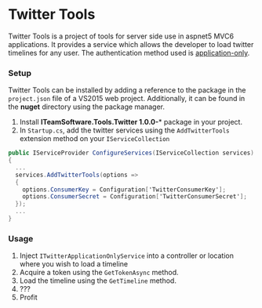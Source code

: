 # Twitter Tools
Twitter Tools is a project of tools for server side use in aspnet5 MVC6 applications.  It provides a service which allows the developer to load twitter timelines for any user.  The authentication method used is [application-only](https://dev.twitter.com/oauth/application-only).

### Setup
Twitter Tools can be installed by adding a reference to the package in the `project.json` file of a VS2015 web project.  Additionally, it can be found in the **nuget** directory using the package manager.

1.  Install **ITeamSoftware.Tools.Twitter 1.0.0-*** package in your project.
2.  In `Startup.cs`, add the twitter services using the `AddTwitterTools` extension method on your `IServiceCollection`
```csharp
public IServiceProvider ConfigureServices(IServiceCollection services)
{
  ...
  services.AddTwitterTools(options => 
  {
    options.ConsumerKey = Configuration['TwitterConsumerKey'];
    options.ConsumerSecret = Configuration['TwitterConsumerSecret'];
  });
  ...
}
```

### Usage
1.  Inject `ITwitterApplicationOnlyService` into a controller or location where you wish to load a timeline
2.  Acquire a token using the `GetTokenAsync` method.
3.  Load the timeline using the `GetTimeline` method.
4.  ???
5.  Profit
